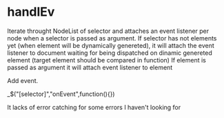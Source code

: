 # handlEv

Iterate throught NodeList of selector and attaches an event listener per node when a selector is passed as argument.
If selector has not elements yet (when element will be dynamically genereted), it will attach the event listener to document waiting for being dispatched on dinamic genereted element (target element should be compared in function)
If element is passed as argument it will attach event listener to element

Add event.

  _$("[selector]","onEvent",function(){})

It lacks of error catching for some errors I haven't looking for
